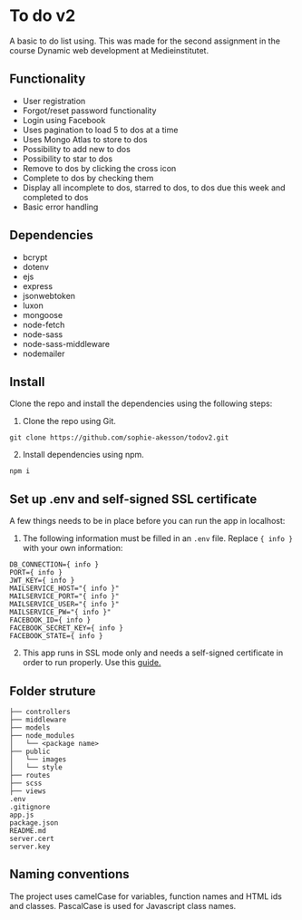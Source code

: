 # To do v2

A basic to do list using. This was made for the second assignment in the course Dynamic web development at Medieinstitutet.

## Functionality

- User registration
- Forgot/reset password functionality
- Login using Facebook
- Uses pagination to load 5 to dos at a time
- Uses Mongo Atlas to store to dos
- Possibility to add new to dos
- Possibility to star to dos
- Remove to dos by clicking the cross icon
- Complete to dos by checking them
- Display all incomplete to dos, starred to dos, to dos due this week and completed to dos
- Basic error handling

## Dependencies

- bcrypt
- dotenv
- ejs
- express
- jsonwebtoken
- luxon
- mongoose
- node-fetch
- node-sass
- node-sass-middleware
- nodemailer

##  Install

Clone the repo and install the dependencies using the following steps:

1. Clone the repo using Git.
```
git clone https://github.com/sophie-akesson/todov2.git
```

2. Install dependencies using npm.
```
npm i
```

## Set up .env and self-signed SSL certificate
A few things needs to be in place before you can run the app in localhost:

1. The following information must be filled in an `.env` file. Replace `{ info }` with your own information:
```
DB_CONNECTION={ info }
PORT={ info }
JWT_KEY={ info }
MAILSERVICE_HOST="{ info }"
MAILSERVICE_PORT="{ info }"
MAILSERVICE_USER="{ info }"
MAILSERVICE_PW="{ info }"
FACEBOOK_ID={ info }
FACEBOOK_SECRET_KEY={ info }
FACEBOOK_STATE={ info }
```

2. This app runs in SSL mode only and needs a self-signed certificate in order to run properly. Use this [guide.](https://flaviocopes.com/express-https-self-signed-certificate/ "https://flaviocopes.com/")

## Folder struture

```
├── controllers
├── middleware
├── models
├── node_modules
│   └── <package name>
├── public
│   └── images
│   └── style
├── routes
├── scss
├── views
.env
.gitignore
app.js
package.json
README.md
server.cert
server.key
```

## Naming conventions

The project uses camelCase for variables, function names and HTML ids and classes. PascalCase is used for Javascript class names.
